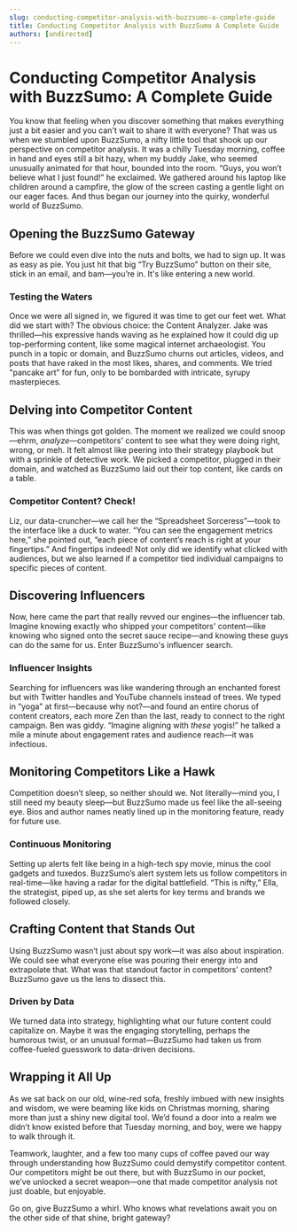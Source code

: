 ```yaml
---
slug: conducting-competitor-analysis-with-buzzsumo-a-complete-guide
title: Conducting Competitor Analysis with BuzzSumo A Complete Guide
authors: [undirected]
---
```



# Conducting Competitor Analysis with BuzzSumo: A Complete Guide

You know that feeling when you discover something that makes everything just a bit easier and you can't wait to share it with everyone? That was us when we stumbled upon BuzzSumo, a nifty little tool that shook up our perspective on competitor analysis. It was a chilly Tuesday morning, coffee in hand and eyes still a bit hazy, when my buddy Jake, who seemed unusually animated for that hour, bounded into the room. “Guys, you won’t believe what I just found!” he exclaimed. We gathered around his laptop like children around a campfire, the glow of the screen casting a gentle light on our eager faces. And thus began our journey into the quirky, wonderful world of BuzzSumo.

## Opening the BuzzSumo Gateway

Before we could even dive into the nuts and bolts, we had to sign up. It was as easy as pie. You just hit that big “Try BuzzSumo” button on their site, stick in an email, and bam—you’re in. It's like entering a new world.

### Testing the Waters

Once we were all signed in, we figured it was time to get our feet wet. What did we start with? The obvious choice: the Content Analyzer. Jake was thrilled—his expressive hands waving as he explained how it could dig up top-performing content, like some magical internet archaeologist. You punch in a topic or domain, and BuzzSumo churns out articles, videos, and posts that have raked in the most likes, shares, and comments. We tried "pancake art” for fun, only to be bombarded with intricate, syrupy masterpieces.

## Delving into Competitor Content

This was when things got golden. The moment we realized we could snoop—ehrm, *analyze*—competitors' content to see what they were doing right, wrong, or meh. It felt almost like peering into their strategy playbook but with a sprinkle of detective work. We picked a competitor, plugged in their domain, and watched as BuzzSumo laid out their top content, like cards on a table.

### Competitor Content? Check!

Liz, our data-cruncher—we call her the “Spreadsheet Sorceress”—took to the interface like a duck to water. “You can see the engagement metrics here,” she pointed out, “each piece of content’s reach is right at your fingertips.” And fingertips indeed! Not only did we identify what clicked with audiences, but we also learned if a competitor tied individual campaigns to specific pieces of content.

## Discovering Influencers

Now, here came the part that really revved our engines—the influencer tab. Imagine knowing exactly who shipped your competitors' content—like knowing who signed onto the secret sauce recipe—and knowing these guys can do the same for us. Enter BuzzSumo's influencer search.

### Influencer Insights

Searching for influencers was like wandering through an enchanted forest but with Twitter handles and YouTube channels instead of trees. We typed in “yoga” at first—because why not?—and found an entire chorus of content creators, each more Zen than the last, ready to connect to the right campaign. Ben was giddy. “Imagine aligning with *these* yogis!” he talked a mile a minute about engagement rates and audience reach—it was infectious.

## Monitoring Competitors Like a Hawk

Competition doesn’t sleep, so neither should we. Not literally—mind you, I still need my beauty sleep—but BuzzSumo made us feel like the all-seeing eye. Bios and author names neatly lined up in the monitoring feature, ready for future use.

### Continuous Monitoring

Setting up alerts felt like being in a high-tech spy movie, minus the cool gadgets and tuxedos. BuzzSumo’s alert system lets us follow competitors in real-time—like having a radar for the digital battlefield. “This is nifty,” Ella, the strategist, piped up, as she set alerts for key terms and brands we followed closely.

## Crafting Content that Stands Out

Using BuzzSumo wasn’t just about spy work—it was also about inspiration. We could see what everyone else was pouring their energy into and extrapolate that. What was that standout factor in competitors' content? BuzzSumo gave us the lens to dissect this. 

### Driven by Data

We turned data into strategy, highlighting what our future content could capitalize on. Maybe it was the engaging storytelling, perhaps the humorous twist, or an unusual format—BuzzSumo had taken us from coffee-fueled guesswork to data-driven decisions.

## Wrapping it All Up

As we sat back on our old, wine-red sofa, freshly imbued with new insights and wisdom, we were beaming like kids on Christmas morning, sharing more than just a shiny new digital tool. We’d found a door into a realm we didn’t know existed before that Tuesday morning, and boy, were we happy to walk through it.

Teamwork, laughter, and a few too many cups of coffee paved our way through understanding how BuzzSumo could demystify competitor content. Our competitors might be out there, but with BuzzSumo in our pocket, we’ve unlocked a secret weapon—one that made competitor analysis not just doable, but enjoyable.

Go on, give BuzzSumo a whirl. Who knows what revelations await you on the other side of that shine, bright gateway?
